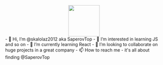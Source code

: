 <div id="header" align="center">
  <img src="https://giphy.com/embed/qgQUggAC3Pfv687qPC" width="100"/>
</div>
- 👋 Hi, I’m @skalolaz2012 aka SaperovTop
- 👀 I’m interested in learning JS and so on
- 🌱 I’m currently learning React
- 💞️ I’m looking to collaborate on huge projects in a great company
- 📫 How to reach me - it's all about finding @SaperovTop

<!---
skalolaz2012/skalolaz2012 is a ✨ special ✨ repository because its `README.md` (this file) appears on your GitHub profile.
You can click the Preview link to take a look at your changes.
--->
